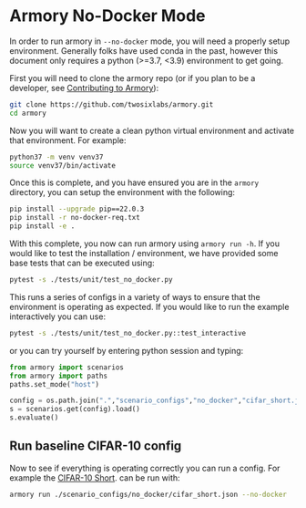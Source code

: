 Armory No-Docker Mode 
=======================
In order to run armory in `--no-docker` mode, you will need a properly
setup environment.  Generally folks have used conda in the past, however this
document only requires a python (>=3.7, <3.9) environment to get going.

First you will need to clone the armory repo (or if you plan to be a developer, 
see [Contributing to Armory](./contributing.md)):
```bash 
git clone https://github.com/twosixlabs/armory.git
cd armory
```
Now you will want to create a clean python virtual environment and activate
that environment.  For example:
```bash
python37 -m venv venv37
source venv37/bin/activate
```
Once this is complete, and you have ensured you are in the `armory` directory, 
you can setup the environment with the following:
```bash
pip install --upgrade pip==22.0.3
pip install -r no-docker-req.txt
pip install -e . 
```
With this complete, you now can run armory using `armory run -h`.  If you would 
like to test the installation / environment, we have provided some base tests that
can be executed using:
```bash
pytest -s ./tests/unit/test_no_docker.py
```

This runs a series of configs in a variety of ways to ensure that 
the environment is operating as expected.  If you would like to run
the example interactively you can use:
```bash
pytest -s ./tests/unit/test_no_docker.py::test_interactive
```
or you can try yourself by entering python session and typing:
```python
from armory import scenarios
from armory import paths
paths.set_mode("host")

config = os.path.join(".","scenario_configs","no_docker","cifar_short.json")
s = scenarios.get(config).load()
s.evaluate()
```

## Run baseline CIFAR-10 config
Now to see if everything is operating correctly you can run a config.
For example the [CIFAR-10 Short](../scenario_configs/no_docker/cifar_short.json).
can be run with:
```bash
armory run ./scenario_configs/no_docker/cifar_short.json --no-docker
```
